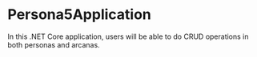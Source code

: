 # Persona5Application
In this .NET Core application, users will be able to do CRUD operations in both personas and arcanas.

